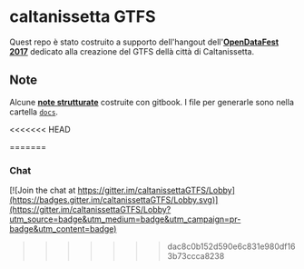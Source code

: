 # caltanissetta GTFS

Quest repo è stato costruito a supporto dell'hangout dell'[**OpenDataFest 2017**](http://opendatafest.it/) dedicato alla creazione del GTFS dellà città di Caltanissetta.

## Note

Alcune [**note strutturate**](https://opendatasicilia.gitbooks.io/caltanissettagtfs) costruite con gitbook. I file per generarle sono nella cartella  [`docs`](https://github.com/SiciliaHub/caltanissettaGTFS/tree/master/docs).


<<<<<<< HEAD

=======
### Chat 

[![Join the chat at https://gitter.im/caltanissettaGTFS/Lobby](https://badges.gitter.im/caltanissettaGTFS/Lobby.svg)](https://gitter.im/caltanissettaGTFS/Lobby?utm_source=badge&utm_medium=badge&utm_campaign=pr-badge&utm_content=badge)
>>>>>>> dac8c0b152d590e6c831e980df163b73ccca8238
